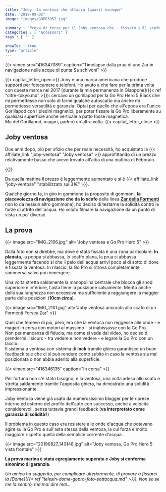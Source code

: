 ```yaml
---
title: "Joby: la ventosa che attacca (quasi) ovunque"
date: "2019-09-02"
image: "images/GOPR3957.jpg"

summary : "Prova di forza per il Joby ventosa che - fissato sull scafo di un gommone Zar - ha sfidato le onde in navigazione e ne è uscita vincitrice."
categories : [ "accessori" ]
tags : [ "" ]

showToc : true
type: "article"
---
```


{{< vimeo src="416347089" caption="Timelapse dalla prua di uno Zar in navigazione nelle acque di punta Sa schivoni" >}}

{{< capital_letter_open >}}
Joby è una marca americana che produce supporti per fotocamere e telefoni. Ho avuto a che fare per la prima volta con questa marca nel 2017 [durante la mia permanenza in Giappone]({{< ref "oltre-tokyo.md" >}}): cercavo un gorillapod per la Go Pro Hero 5 Black che mi permettesse non solo di farmi qualche autoscatto ma anche mi permettesse versatilità e garanzia.
Optai per quello che all'epoca era l'unico Gorillapod con i piedini magnetici, per poter fissare la Go Pro liberamente su qualsiasi superficie anche verticale a patto fosse magnetica.  
Ma del Gorillapod, magari, parlerò un'altra volta.
{{< capital_letter_close >}}

## Joby ventosa

Due anni dopo, più per sfizio che per reale necessità, ho acquistato la {{< affiliate_link "joby-ventosa" "Joby ventosa" >}} approfittando di un prezzo relativamente basso che avevo trovato all'alba di una mattina di Febbraio.

{{<vimeo src="416346888" caption="Direttamente dalla Go Pro, in navigazione" >}}

Da quella mattina il prezzo è leggermente aumentato e si è {{< affiliate_link "joby-ventosa" "stabilizzato sui 31€" >}}.

Qualche giorno fa, in giro in gommone (a proposito di gommoni, **la piacevolezza di navigazione che da lo scafo** della linea **[Zar della Formenti](https://www.zar-formenti.net/)** non lo da nessun altro gommone), ho deciso di testarne la solidità contro le forze di attrito dell'acqua. Ho voluto filmare la navigazione da un punto di vista un po' diverso.

## La prova

{{< image src="IMG_2106.jpg" alt="Joby ventosa e Go Pro Hero 5" >}}

Dalla foto non si direbbe, ma dove è stata fissata è una zona particolare. **In planata**, la poppa si abbassa, lo scaffo plana, la prua si abbassa leggermente facendo si che il pelo dell'acqua arrivi poco al di sotto di dove è fissata la ventosa. In rilascio, la Go Pro si ritrova completamente sommersa salvo poi riemergere.

Una volta stretta saldamente la manopolina centrale che blocca gli snodi superiore e inferiore, l'asta tiene la posizione salsamente. Merito anche della sua lunghezza non eccessiva ma sufficiente a raggiungere la maggior parte delle posizioni (**10cm circa**).

{{< image src="IMG_2101.jpg" alt="Joby ventosa ancorata allo scafo di un Formenti Forsea Zar" >}}

Quel che temevo di più, però, era che la ventosa non reggesse alle onde - e magari in corsa con motori al massimo - si inabissasse con la Go Pro.  
Non per mancanza di fiducia, ma come si vede dal video, ho deciso di prendermi il sicuro - tra vedere e non vedere - e legare la Go Pro con un laccio.  
Il sistema a ventosa con sistema di **lock** tramite ghiera garantisce un buon feedback tale che ci si può rendere conto subito in caso la ventosa sia mal posizionata o non abbia aderito alla superficie.

{{< vimeo src="416346135" caption="In corsa" >}}

Per fortuna non c'è stato bisogno, e la ventosa, una volta adesa allo scafo e stretta saldamente tramite l'apposita ghiera, ha dimostrato una solidità impressionante.

Joby Ventosa viene già usato da numerosissimo blogger per le riprese interne ed esterne del profilo dell'auto con successo, anche a velocità considerevoli, senza tuttavia grandi feedback (**va interpretato come garanzia di solidità?**)

Il problema in questo caso era resistere alle onde d'acqua che potevano agire sulla Go Pro e sull'asta stessa della ventosa, la cui forza è molto maggiore rispetto quella della semplice corrente d'acqua.

{{< image src="20190827_140148.jpg" alt="Joby ventosa,  Go Pro Hero 5: vista frontale" >}}

**La prova marina è stata egregiamente superata e Joby si conferma sinonimo di garanzia.**

_Un amico ha suggerito, per complicare ulteriormente, di provare a fissarci la [Dome]({{< ref "telesin-dome-gopro-foto-sottacqua.md" >}}). Non so se me la sentirò, ma mai dire mai..._
